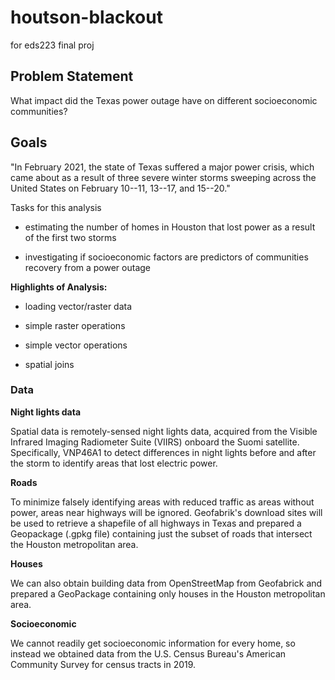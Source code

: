# houtson-blackout
for eds223 final proj

## Problem Statement

What impact did the Texas power outage have on different socioeconomic communities?

## Goals

"In February 2021, the state of Texas suffered a major power crisis, which came about as a result of three severe winter storms sweeping across the United States on February 10--11, 13--17, and 15--20."

Tasks for this analysis

-   estimating the number of homes in Houston that lost power as a result of the first two storms

-   investigating if socioeconomic factors are predictors of communities recovery from a power outage

**Highlights of Analysis:**

-   loading vector/raster data

-   simple raster operations

-   simple vector operations

-   spatial joins

### Data

**Night lights data**

Spatial data is remotely-sensed night lights data, acquired from the Visible Infrared Imaging Radiometer Suite (VIIRS) onboard the Suomi satellite. Specifically, VNP46A1 to detect differences in night lights before and after the storm to identify areas that lost electric power.

**Roads**

To minimize falsely identifying areas with reduced traffic as areas without power, areas near highways will be ignored. Geofabrik's download sites will be used to retrieve a shapefile of all highways in Texas and prepared a Geopackage (.gpkg file) containing just the subset of roads that intersect the Houston metropolitan area. 

**Houses**

We can also obtain building data from OpenStreetMap from Geofabrick and prepared a GeoPackage containing only houses in the Houston metropolitan area.

**Socioeconomic**

We cannot readily get socioeconomic information for every home, so instead we obtained data from the U.S. Census Bureau's American Community Survey for census tracts in 2019.